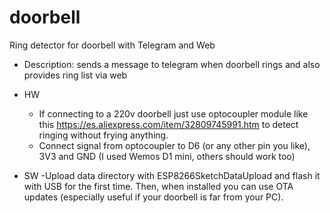 # doorbell
Ring detector for doorbell with Telegram and Web

- Description: sends a message to telegram when doorbell rings and also provides ring list via web

 - HW
    - If connecting to a 220v doorbell just use optocoupler module like this https://es.aliexpress.com/item/32809745991.htm to detect ringing without frying anything.
    - Connect signal from optocoupler to D6 (or any other pin you like), 3V3 and GND (I used Wemos D1 mini, others should work too)
 - SW
    -Upload data directory with ESP8266SketchDataUpload and flash it with USB for the first time. Then, when installed you can use OTA updates (especially useful if your doorbell is far from your PC).                           
              
